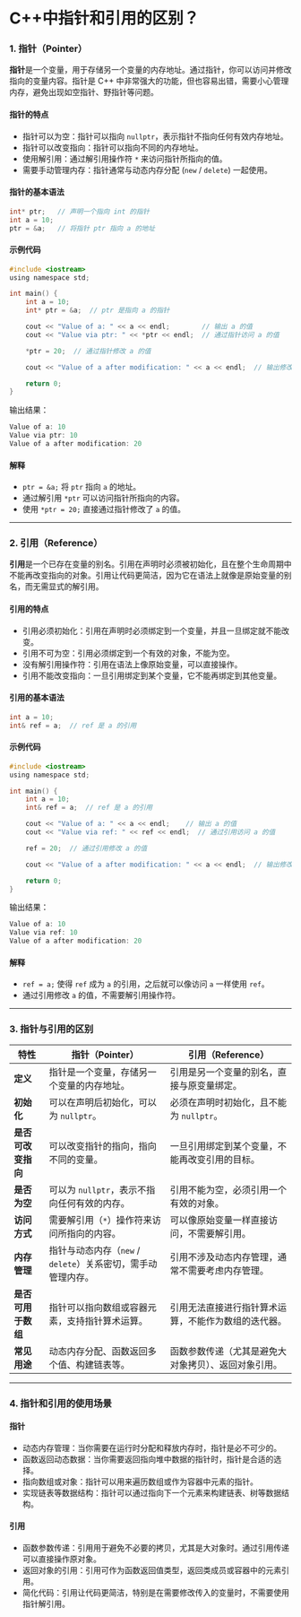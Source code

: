 # C++中指针和引用的区别？

### 1. 指针（Pointer）

**指针**是一个变量，用于存储另一个变量的内存地址。通过指针，你可以访问并修改指向的变量内容。指针是 C++ 中非常强大的功能，但也容易出错，需要小心管理内存，避免出现如空指针、野指针等问题。

#### 指针的特点

- 指针可以为空：指针可以指向 `nullptr`，表示指针不指向任何有效内存地址。
- 指针可以改变指向：指针可以指向不同的内存地址。
- 使用解引用：通过解引用操作符 `*` 来访问指针所指向的值。
- 需要手动管理内存：指针通常与动态内存分配 (`new` / `delete`) 一起使用。

#### 指针的基本语法

```c
int* ptr;   // 声明一个指向 int 的指针
int a = 10;
ptr = &a;   // 将指针 ptr 指向 a 的地址
```

#### 示例代码

```c
#include <iostream>
using namespace std;

int main() {
    int a = 10;
    int* ptr = &a;  // ptr 是指向 a 的指针

    cout << "Value of a: " << a << endl;        // 输出 a 的值
    cout << "Value via ptr: " << *ptr << endl;  // 通过指针访问 a 的值

    *ptr = 20;  // 通过指针修改 a 的值

    cout << "Value of a after modification: " << a << endl;  // 输出修改后的 a 的值

    return 0;
}
```

输出结果：

```c
Value of a: 10
Value via ptr: 10
Value of a after modification: 20
```

#### 解释

- `ptr = &a;` 将 `ptr` 指向 `a` 的地址。
- 通过解引用 `*ptr` 可以访问指针所指向的内容。
- 使用 `*ptr = 20;` 直接通过指针修改了 `a` 的值。

------

### 2. 引用（Reference）

**引用**是一个已存在变量的别名。引用在声明时必须被初始化，且在整个生命周期中不能再改变指向的对象。引用让代码更简洁，因为它在语法上就像是原始变量的别名，而无需显式的解引用。

#### 引用的特点

- 引用必须初始化：引用在声明时必须绑定到一个变量，并且一旦绑定就不能改变。
- 引用不可为空：引用必须绑定到一个有效的对象，不能为空。
- 没有解引用操作符：引用在语法上像原始变量，可以直接操作。
- 引用不能改变指向：一旦引用绑定到某个变量，它不能再绑定到其他变量。

#### 引用的基本语法

```c
int a = 10;
int& ref = a;  // ref 是 a 的引用
```

#### 示例代码

```c
#include <iostream>
using namespace std;

int main() {
    int a = 10;
    int& ref = a;  // ref 是 a 的引用

    cout << "Value of a: " << a << endl;    // 输出 a 的值
    cout << "Value via ref: " << ref << endl;  // 通过引用访问 a 的值

    ref = 20;  // 通过引用修改 a 的值

    cout << "Value of a after modification: " << a << endl;  // 输出修改后的 a 的值

    return 0;
}
```

输出结果：

```c
Value of a: 10
Value via ref: 10
Value of a after modification: 20
```

#### 解释

- `ref = a;` 使得 `ref` 成为 `a` 的引用，之后就可以像访问 `a` 一样使用 `ref`。
- 通过引用修改 `a` 的值，不需要解引用操作符。

------

### 3. 指针与引用的区别

| 特性               | **指针（Pointer）**                                          | **引用（Reference）**                                |
| ------------------ | ------------------------------------------------------------ | ---------------------------------------------------- |
| **定义**           | 指针是一个变量，存储另一个变量的内存地址。                   | 引用是另一个变量的别名，直接与原变量绑定。           |
| **初始化**         | 可以在声明后初始化，可以为 `nullptr`。                       | 必须在声明时初始化，且不能为 `nullptr`。             |
| **是否可改变指向** | 可以改变指针的指向，指向不同的变量。                         | 一旦引用绑定到某个变量，不能再改变引用的目标。       |
| **是否为空**       | 可以为 `nullptr`，表示不指向任何有效的内存。                 | 引用不能为空，必须引用一个有效的对象。               |
| **访问方式**       | 需要解引用（`*`）操作符来访问所指向的内容。                  | 可以像原始变量一样直接访问，不需要解引用。           |
| **内存管理**       | 指针与动态内存（`new` / `delete`）关系密切，需手动管理内存。 | 引用不涉及动态内存管理，通常不需要考虑内存管理。     |
| **是否可用于数组** | 指针可以指向数组或容器元素，支持指针算术运算。               | 引用无法直接进行指针算术运算，不能作为数组的迭代器。 |
| **常见用途**       | 动态内存分配、函数返回多个值、构建链表等。                   | 函数参数传递（尤其是避免大对象拷贝）、返回对象引用。 |

------

### 4. 指针和引用的使用场景

#### 指针

- 动态内存管理：当你需要在运行时分配和释放内存时，指针是必不可少的。
- 函数返回动态数据：当你需要返回指向堆中数据的指针时，指针是合适的选择。
- 指向数组或对象：指针可以用来遍历数组或作为容器中元素的指针。
- 实现链表等数据结构：指针可以通过指向下一个元素来构建链表、树等数据结构。

#### 引用

- 函数参数传递：引用用于避免不必要的拷贝，尤其是大对象时。通过引用传递可以直接操作原对象。
- 返回对象的引用：引用可作为函数返回值类型，返回类成员或容器中的元素引用。
- 简化代码：引用让代码更简洁，特别是在需要修改传入的变量时，不需要使用指针解引用。